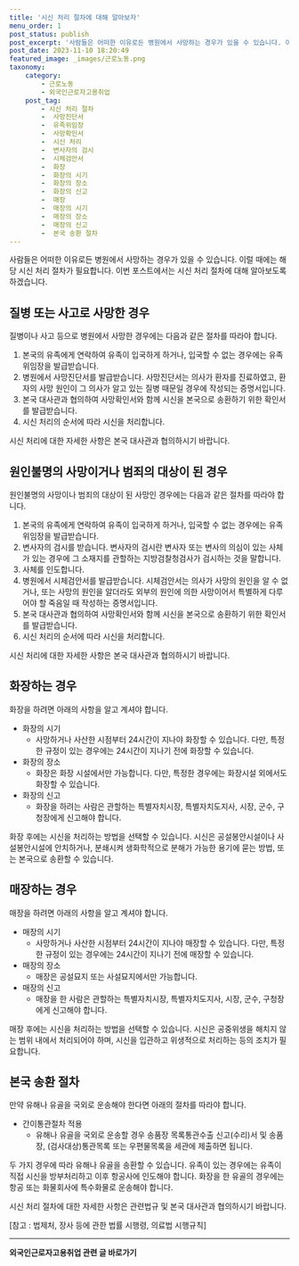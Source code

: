 ```yaml
---
title: '시신 처리 절차에 대해 알아보자'
menu_order: 1
post_status: publish
post_excerpt: '사람들은 어떠한 이유로든 병원에서 사망하는 경우가 있을 수 있습니다. 이럴 때에는 해당 시신 처리 절차가 필요합니다. 이번 포스트에서는 시신 처리 절차에 대해 알아보도록 하겠습니다.'
post_date: 2023-11-10 18:20:49
featured_image: _images/근로노동.png
taxonomy:
    category:
        - 근로노동
        - 외국인근로자고용취업
    post_tag:
        - 시신 처리 절차
        -  사망진단서
        -  유족위임장
        -  사망확인서
        -  시신 처리
        -  변사자의 검시
        -  시체검안서
        -  화장
        -  화장의 시기
        -  화장의 장소
        -  화장의 신고
        -  매장
        -  매장의 시기
        -  매장의 장소
        -  매장의 신고
        -  본국 송환 절차
---
```



사람들은 어떠한 이유로든 병원에서 사망하는 경우가 있을 수 있습니다. 이럴 때에는 해당 시신 처리 절차가 필요합니다. 이번 포스트에서는 시신 처리 절차에 대해 알아보도록 하겠습니다.

## 질병 또는 사고로 사망한 경우

질병이나 사고 등으로 병원에서 사망한 경우에는 다음과 같은 절차를 따라야 합니다.

1. 본국의 유족에게 연락하여 유족이 입국하게 하거나, 입국할 수 없는 경우에는 유족위임장을 발급받습니다.
2. 병원에서 사망진단서를 발급받습니다. 사망진단서는 의사가 환자를 진료하였고, 환자의 사망 원인이 그 의사가 알고 있는 질병 때문일 경우에 작성되는 증명서입니다.
3. 본국 대사관과 협의하여 사망확인서와 함께 시신을 본국으로 송환하기 위한 확인서를 발급받습니다.
4. 시신 처리의 순서에 따라 시신을 처리합니다.

시신 처리에 대한 자세한 사항은 본국 대사관과 협의하시기 바랍니다.

## 원인불명의 사망이거나 범죄의 대상이 된 경우

원인불명의 사망이나 범죄의 대상이 된 사망인 경우에는 다음과 같은 절차를 따라야 합니다.

1. 본국의 유족에게 연락하여 유족이 입국하게 하거나, 입국할 수 없는 경우에는 유족위임장을 발급받습니다.
2. 변사자의 검시를 받습니다. 변사자의 검시란 변사자 또는 변사의 의심이 있는 사체가 있는 경우에 그 소재지를 관할하는 지방검찰청검사가 검시하는 것을 말합니다.
3. 사체를 인도합니다.
4. 병원에서 시체검안서를 발급받습니다. 시체검안서는 의사가 사망의 원인을 알 수 없거나, 또는 사망의 원인을 알더라도 외부의 원인에 의한 사망이어서 특별하게 다루어야 할 죽음일 때 작성하는 증명서입니다.
5. 본국 대사관과 협의하여 사망확인서와 함께 시신을 본국으로 송환하기 위한 확인서를 발급받습니다.
6. 시신 처리의 순서에 따라 시신을 처리합니다.

시신 처리에 대한 자세한 사항은 본국 대사관과 협의하시기 바랍니다.

## 화장하는 경우

화장을 하려면 아래의 사항을 알고 계셔야 합니다.

- 화장의 시기
  - 사망하거나 사산한 시점부터 24시간이 지나야 화장할 수 있습니다. 다만, 특정한 규정이 있는 경우에는 24시간이 지나기 전에 화장할 수 있습니다.
- 화장의 장소
  - 화장은 화장 시설에서만 가능합니다. 다만, 특정한 경우에는 화장시설 외에서도 화장할 수 있습니다.
- 화장의 신고
  - 화장을 하려는 사람은 관할하는 특별자치시장, 특별자치도지사, 시장, 군수, 구청장에게 신고해야 합니다.

화장 후에는 시신을 처리하는 방법을 선택할 수 있습니다. 시신은 공설봉안시설이나 사설봉안시설에 안치하거나, 분쇄시켜 생화학적으로 분해가 가능한 용기에 묻는 방법, 또는 본국으로 송환할 수 있습니다.

## 매장하는 경우

매장을 하려면 아래의 사항을 알고 계셔야 합니다.

- 매장의 시기
  - 사망하거나 사산한 시점부터 24시간이 지나야 매장할 수 있습니다. 다만, 특정한 규정이 있는 경우에는 24시간이 지나기 전에 매장할 수 있습니다.
- 매장의 장소
  - 매장은 공설묘지 또는 사설묘지에서만 가능합니다.
- 매장의 신고
  - 매장을 한 사람은 관할하는 특별자치시장, 특별자치도지사, 시장, 군수, 구청장에게 신고해야 합니다.

매장 후에는 시신을 처리하는 방법을 선택할 수 있습니다. 시신은 공중위생을 해치지 않는 범위 내에서 처리되어야 하며, 시신을 입관하고 위생적으로 처리하는 등의 조치가 필요합니다.

## 본국 송환 절차

만약 유해나 유골을 국외로 운송해야 한다면 아래의 절차를 따라야 합니다.

- 간이통관절차 적용
  - 유해나 유골을 국외로 운송할 경우 송품장 목록통관수출 신고(수리)서 및 송품장, (검사대상)통관목록 또는 우편물목록을 세관에 제출하면 됩니다.

두 가지 경우에 따라 유해나 유골을 송환할 수 있습니다. 유족이 있는 경우에는 유족이 직접 시신을 방부처리하고 이후 항공사에 인도해야 합니다. 화장을 한 유골의 경우에는 항공 또는 화물회사에 특수화물로 운송해야 합니다.

시신 처리 절차에 대한 자세한 사항은 관련법규 및 본국 대사관과 협의하시기 바랍니다.

[참고 : 법제처, 장사 등에 관한 법률 시행령, 의료법 시행규칙]

<!-- wp:separator -->
<hr class="wp-block-separator has-alpha-channel-opacity"/>
<!-- /wp:separator -->

<!-- wp:group {"backgroundColor":"base","layout":{"type":"constrained"}} -->
<div class="wp-block-group has-base-background-color has-background"><!-- wp:paragraph {"align":"center","fontSize":"medium"} -->
<p class="has-text-align-center has-large-font-size"><strong>외국인근로자고용취업 관련 글 바로가기</strong></p>
<!-- /wp:paragraph -->


<!-- wp:latest-posts
{"categories":[{"id":10884,"count":19,"description":"","link":"https://uknowlaw.com/category/%ec%99%b8%ea%b5%ad%ec%9d%b8%ea%b7%bc%eb%a1%9c%ec%9e%90%ea%b3%a0%ec%9a%a9%ec%b7%a8%ec%97%85/","name":"외국인근로자고용취업","slug":"외국인근로자고용취업","taxonomy":"category","parent":0,"meta":[],"_links":{"self":[{"href":"https://uknowlaw.com/wp-json/wp/v2/categories/10884"}],"collection":[{"href":"https://uknowlaw.com/wp-json/wp/v2/categories"}],"about":[{"href":"https://uknowlaw.com/wp-json/wp/v2/taxonomies/category"}],"wp:post_type":[{"href":"https://uknowlaw.com/wp-json/wp/v2/posts?categories=10884"}],"curies":[{"name":"wp","href":"https://api.w.org/{rel}","templated":true}]}}],"postsToShow":100,"excerptLength":28,"postLayout":"grid","columns":2,"featuredImageAlign":"left","featuredImageSizeSlug":"large","fontSize":"medium"} /--></div>
<!-- /wp:group -->